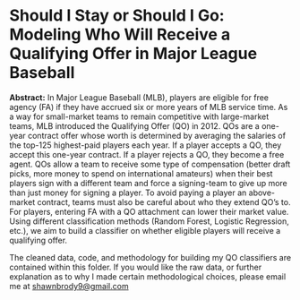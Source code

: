 # Should I Stay or Should I Go: Modeling Who Will Receive a Qualifying Offer in Major League Baseball

<b>Abstract:</b> In Major League Baseball (MLB), players are eligible for free agency (FA) if they have accrued six or more years of MLB service time. As a way for small-market teams to remain competitive with large-market teams, MLB introduced the Qualifying Offer (QO) in 2012. QOs are a one-year contract offer whose worth is determined by averaging the salaries of the top-125 highest-paid players each year. If a player accepts a QO, they accept this one-year contract. If a player rejects a QO, they become a free agent. QOs allow a team to receive some type of compensation (better draft picks, more money to spend on international amateurs) when their best players sign with a different team and force a signing-team to give up more than just money for signing a player. To avoid paying a player an above-market contract, teams must also be careful about who they extend QO’s to. For players, entering FA with a QO attachment can lower their market value. Using different classification methods (Random Forest, Logistic Regression, etc.), we aim to build a classifier on whether eligible players will receive a qualifying offer.


The cleaned data, code, and methodology for building my QO classifiers are contained within this folder. If you would like the raw data, or further explanation as to why I made certain methodological choices, please email me at shawnbrody9@gmail.com
